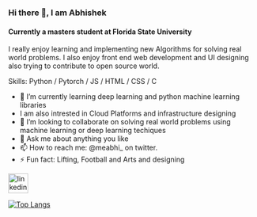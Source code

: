 
### Hi there 👋, I am Abhishek
#### Currently a masters student at Florida State University
I really enjoy learning and implementing new Algorithms for solving real world problems. I also enjoy front end web development and UI designing also trying to contribute to open source world.

Skills: Python / Pytorch / JS / HTML / CSS / C

- 🌱 I’m currently learning deep learning and python machine learning libraries 
- I am also intrested in Cloud Platforms and infrastructure designing 
- 👯 I’m looking to collaborate on solving real world problems using machine learning or deep learning techiques 
- 💬 Ask me about anything you like  
- 📫 How to reach me: @meabhi_ on twitter. 
- ⚡ Fun fact: Lifting, Football and Arts and designing 


[<img src='https://cdn.jsdelivr.net/npm/simple-icons@3.0.1/icons/linkedin.svg' alt='linkedin' height='40'>](https://www.linkedin.com/in/abhishek256)  

[![Top Langs](https://github-readme-stats.vercel.app/api/top-langs/?username=abhishekprakash256)](https://github.com/anuraghazra/github-readme-stats)




